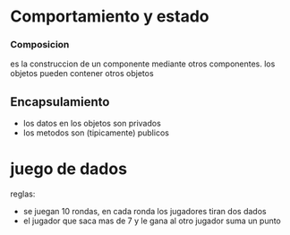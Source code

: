 # Comportamiento y estado

### Composicion

es la construccion de un componente mediante otros componentes. los objetos pueden contener otros objetos

## Encapsulamiento

- los datos en los objetos son privados
- los metodos son (tipicamente) publicos

# juego de dados

reglas:

- se juegan 10 rondas, en cada ronda los jugadores tiran dos dados
- el jugador que saca mas de 7 y le gana al otro jugador suma un punto